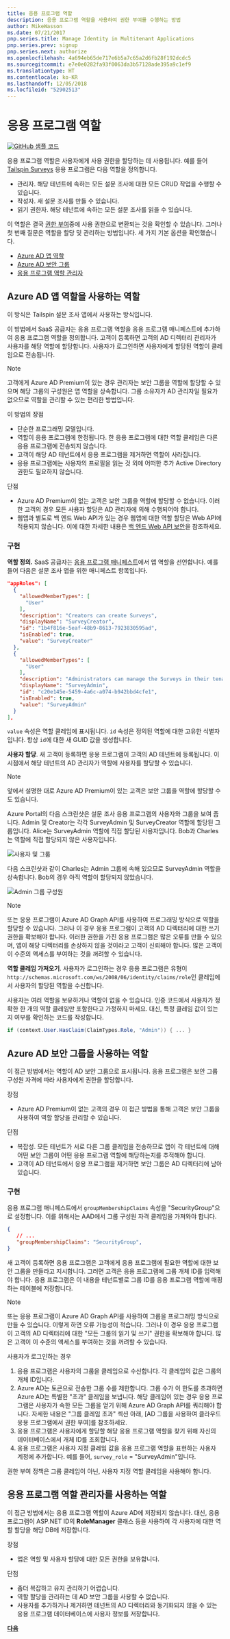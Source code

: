 ```yaml
---
title: 응용 프로그램 역할
description: 응용 프로그램 역할을 사용하여 권한 부여를 수행하는 방법
author: MikeWasson
ms.date: 07/21/2017
pnp.series.title: Manage Identity in Multitenant Applications
pnp.series.prev: signup
pnp.series.next: authorize
ms.openlocfilehash: 4a694eb65de717e6b5a7c65a2d6fb28f192dcdc5
ms.sourcegitcommit: e7e0e0282fa93f0063da3b57128ade395a9c1ef9
ms.translationtype: HT
ms.contentlocale: ko-KR
ms.lasthandoff: 12/05/2018
ms.locfileid: "52902513"
---
```

# <a name="application-roles"></a>응용 프로그램 역할

[![GitHub](../_images/github.png) 샘플 코드][sample application]

응용 프로그램 역할은 사용자에게 사용 권한을 할당하는 데 사용됩니다. 예를 들어 [Tailspin Surveys][Tailspin] 응용 프로그램은 다음 역할을 정의합니다.

* 관리자. 해당 테넌트에 속하는 모든 설문 조사에 대한 모든 CRUD 작업을 수행할 수 있습니다.
* 작성자. 새 설문 조사를 만들 수 있습니다.
* 읽기 권한자. 해당 테넌트에 속하는 모든 설문 조사를 읽을 수 있습니다.

이 역할은 결국 [권한 부여]중에 사용 권한으로 변환되는 것을 확인할 수 있습니다. 그러나 첫 번째 질문은 역할을 할당 및 관리하는 방법입니다. 세 가지 기본 옵션을 확인했습니다.

* [Azure AD 앱 역할](#roles-using-azure-ad-app-roles)
* [Azure AD 보안 그룹](#roles-using-azure-ad-security-groups)
* [응용 프로그램 역할 관리자](#roles-using-an-application-role-manager)

## <a name="roles-using-azure-ad-app-roles"></a>Azure AD 앱 역할을 사용하는 역할
이 방식은 Tailspin 설문 조사 앱에서 사용하는 방식입니다.

이 방법에서 SaaS 공급자는 응용 프로그램 역할을 응용 프로그램 매니페스트에 추가하여 응용 프로그램 역할을 정의합니다. 고객이 등록하면 고객의 AD 디렉터리 관리자가 사용자를 해당 역할에 할당합니다. 사용자가 로그인하면 사용자에게 할당된 역할이 클레임으로 전송됩니다.

> [!NOTE]
> 고객에게 Azure AD Premium이 있는 경우 관리자는 보안 그룹을 역할에 할당할 수 있으며 해당 그룹의 구성원은 앱 역할을 상속합니다. 그룹 소유자가 AD 관리자일 필요가 없으므로 역할을 관리할 수 있는 편리한 방법입니다.
> 
> 

이 방법의 장점

* 단순한 프로그래밍 모델입니다.
* 역할이 응용 프로그램에 한정됩니다. 한 응용 프로그램에 대한 역할 클레임은 다른 응용 프로그램에 전송되지 않습니다.
* 고객이 해당 AD 테넌트에서 응용 프로그램을 제거하면 역할이 사라집니다.
* 응용 프로그램에는 사용자의 프로필을 읽는 것 외에 어떠한 추가 Active Directory 권한도 필요하지 않습니다.

단점

* Azure AD Premium이 없는 고객은 보안 그룹을 역할에 할당할 수 없습니다. 이러한 고객의 경우 모든 사용자 할당은 AD 관리자에 의해 수행되어야 합니다.
* 웹앱과 별도로 백 엔드 Web API가 있는 경우 웹앱에 대한 역할 할당은 Web API에 적용되지 않습니다. 이에 대한 자세한 내용은 [백 엔드 Web API 보안]을 참조하세요.

### <a name="implementation"></a>구현
**역할 정의.** SaaS 공급자는 [응용 프로그램 매니페스트]에서 앱 역할을 선언합니다. 예를 들어 다음은 설문 조사 앱을 위한 매니페스트 항목입니다.

```json
"appRoles": [
  {
    "allowedMemberTypes": [
      "User"
    ],
    "description": "Creators can create Surveys",
    "displayName": "SurveyCreator",
    "id": "1b4f816e-5eaf-48b9-8613-7923830595ad",
    "isEnabled": true,
    "value": "SurveyCreator"
  },
  {
    "allowedMemberTypes": [
      "User"
    ],
    "description": "Administrators can manage the Surveys in their tenant",
    "displayName": "SurveyAdmin",
    "id": "c20e145e-5459-4a6c-a074-b942bbd4cfe1",
    "isEnabled": true,
    "value": "SurveyAdmin"
  }
],
```

`value` 속성은 역할 클레임에 표시됩니다. `id` 속성은 정의된 역할에 대한 고유한 식별자입니다. 항상 `id`에 대한 새 GUID 값을 생성합니다.

**사용자 할당**. 새 고객이 등록하면 응용 프로그램이 고객의 AD 테넌트에 등록됩니다. 이 시점에서 해당 테넌트의 AD 관리자가 역할에 사용자를 할당할 수 있습니다.

> [!NOTE]
> 앞에서 설명한 대로 Azure AD Premium이 있는 고객은 보안 그룹을 역할에 할당할 수도 있습니다.
> 
> 

Azure Portal의 다음 스크린샷은 설문 조사 응용 프로그램의 사용자와 그룹을 보여 줍니다. Admin 및 Creator는 각각 SurveyAdmin 및 SurveyCreator 역할에 할당된 그룹입니다. Alice는 SurveyAdmin 역할에 직접 할당된 사용자입니다. Bob과 Charles는 역할에 직접 할당되지 않은 사용자입니다.

![사용자 및 그룹](./images/running-the-app/users-and-groups.png)

다음 스크린샷과 같이 Charles는 Admin 그룹에 속해 있으므로 SurveyAdmin 역할을 상속합니다. Bob의 경우 아직 역할이 할당되지 않았습니다.

![Admin 그룹 구성원](./images/running-the-app/admin-members.png)


> [!NOTE]
> 또는 응용 프로그램이 Azure AD Graph API를 사용하여 프로그래밍 방식으로 역할을 할당할 수 있습니다. 그러나 이 경우 응용 프로그램이 고객의 AD 디렉터리에 대한 쓰기 권한을 확보해야 합니다. 이러한 권한을 가진 응용 프로그램은 많은 오류를 만들 수 있으며, 앱이 해당 디렉터리를 손상하지 않을 것이라고 고객이 신뢰해야 합니다. 많은 고객이 이 수준의 액세스를 부여하는 것을 꺼려할 수 있습니다.
> 

**역할 클레임 가져오기**. 사용자가 로그인하는 경우 응용 프로그램은 유형이 `http://schemas.microsoft.com/ws/2008/06/identity/claims/role`인 클레임에서 사용자의 할당된 역할을 수신합니다.  

사용자는 여러 역할을 보유하거나 역할이 없을 수 있습니다. 인증 코드에서 사용자가 정확한 한 개의 역할 클레임만 포함한다고 가정하지 마세요. 대신, 특정 클레임 값이 있는지 여부를 확인하는 코드를 작성합니다.

```csharp
if (context.User.HasClaim(ClaimTypes.Role, "Admin")) { ... }
```

## <a name="roles-using-azure-ad-security-groups"></a>Azure AD 보안 그룹을 사용하는 역할
이 접근 방법에서는 역할이 AD 보안 그룹으로 표시됩니다. 응용 프로그램은 보안 그룹 구성원 자격에 따라 사용자에게 권한을 할당합니다.

장점

* Azure AD Premium이 없는 고객의 경우 이 접근 방법을 통해 고객은 보안 그룹을 사용하여 역할 할당을 관리할 수 있습니다.

단점

* 복잡성. 모든 테넌트가 서로 다른 그룹 클레임을 전송하므로 앱이 각 테넌트에 대해 어떤 보안 그룹이 어떤 응용 프로그램 역할에 해당하는지를 추적해야 합니다.
* 고객이 AD 테넌트에서 응용 프로그램을 제거하면 보안 그룹은 AD 디렉터리에 남아 있습니다.

### <a name="implementation"></a>구현
응용 프로그램 매니페스트에서 `groupMembershipClaims` 속성을 "SecurityGroup"으로 설정합니다. 이를 위해서는 AAD에서 그룹 구성원 자격 클레임을 가져와야 합니다.

```json
{
   // ...
   "groupMembershipClaims": "SecurityGroup",
}
```

새 고객이 등록하면 응용 프로그램은 고객에게 응용 프로그램에 필요한 역할에 대한 보안 그룹을 만들라고 지시합니다. 그러면 고객은 응용 프로그램에 그룹 개체 ID를 입력해야 합니다. 응용 프로그램은 이 내용을 테넌트별로 그룹 ID를 응용 프로그램 역할에 매핑하는 테이블에 저장합니다.

> [!NOTE]
> 또는 응용 프로그램이 Azure AD Graph API를 사용하여 그룹을 프로그래밍 방식으로 만들 수 있습니다.  이렇게 하면 오류 가능성이 적습니다. 그러나 이 경우 응용 프로그램이 고객의 AD 디렉터리에 대한 "모든 그룹의 읽기 및 쓰기" 권한을 확보해야 합니다. 많은 고객이 이 수준의 액세스를 부여하는 것을 꺼려할 수 있습니다.
> 
> 

사용자가 로그인하는 경우

1. 응용 프로그램은 사용자의 그룹을 클레임으로 수신합니다. 각 클레임의 값은 그룹의 개체 ID입니다.
2. Azure AD는 토큰으로 전송한 그룹 수를 제한합니다. 그룹 수가 이 한도를 초과하면 Azure AD는 특별한 "초과" 클레임을 보냅니다. 해당 클레임이 있는 경우 응용 프로그램은 사용자가 속한 모든 그룹을 얻기 위해 Azure AD Graph API를 쿼리해야 합니다. 자세한 내용은 "그룹 클레임 초과" 섹션 아래, [AD 그룹을 사용하여 클라우드 응용 프로그램에서 권한 부여]를 참조하세요.
3. 응용 프로그램은 사용자에게 할당할 해당 응용 프로그램 역할을 찾기 위해 자신의 데이터베이스에서 개체 ID를 조회합니다.
4. 응용 프로그램은 사용자 지정 클레임 값을 응용 프로그램 역할을 표현하는 사용자 계정에 추가합니다. 예를 들어, `survey_role` = "SurveyAdmin"입니다.

권한 부여 정책은 그룹 클레임이 아닌, 사용자 지정 역할 클레임을 사용해야 합니다.

## <a name="roles-using-an-application-role-manager"></a>응용 프로그램 역할 관리자를 사용하는 역할
이 접근 방법에서는 응용 프로그램 역할이 Azure AD에 저장되지 않습니다. 대신, 응용 프로그램이 ASP.NET ID의 **RoleManager** 클래스 등을 사용하여 각 사용자에 대한 역할 할당을 해당 DB에 저장합니다.

장점

* 앱은 역할 및 사용자 할당에 대한 모든 권한을 보유합니다.

단점

* 좀더 복잡하고 유지 관리하기 어렵습니다.
* 역할 할당을 관리하는 데 AD 보안 그룹을 사용할 수 없습니다.
* 사용자를 추가하거나 제거하면 테넌트의 AD 디렉터리와 동기화되지 않을 수 있는 응용 프로그램 데이터베이스에 사용자 정보를 저장합니다.   


[**다음**][권한 부여]

<!-- Links -->
[Tailspin]: tailspin.md

[권한 부여]: authorize.md
[백 엔드 Web API 보안]: web-api.md
[응용 프로그램 매니페스트]: /azure/active-directory/active-directory-application-manifest/
[sample application]: https://github.com/mspnp/multitenant-saas-guidance
